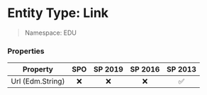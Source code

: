 # Entity Type: Link

> Namespace: EDU

### Properties

Property | SPO | SP 2019 | SP 2016 | SP 2013
----------|:---:|:-------:|:-------:|:-------:
Url (Edm.String) | ❌ | ❌ | ❌ | ✅